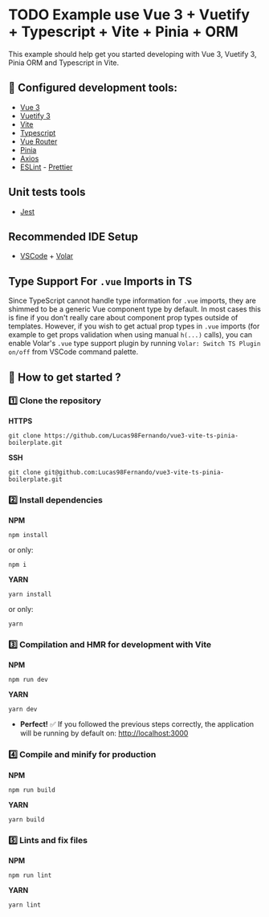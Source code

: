 # TODO Example use Vue 3 + Vuetify + Typescript + Vite + Pinia + ORM

This example should help get you started developing with Vue 3, Vuetify 3, Pinia ORM and Typescript in Vite.

## :hammer: Configured development tools:

- [Vue 3](https://v3.vuejs.org/)
- [Vuetify 3](https://vuetifyjs.com/)
- [Vite](https://vitejs.dev/)
- [Typescript](https://www.typescriptlang.org/)
- [Vue Router](https://router.vuejs.org/)
- [Pinia](https://pinia.vuejs.org/)
- [Axios](https://axios-http.com/)
- [ESLint](https://eslint.org/) - [Prettier](https://prettier.io/)

## Unit tests tools

- [Jest](https://jestjs.io/)

## Recommended IDE Setup

- [VSCode](https://code.visualstudio.com/) + [Volar](https://marketplace.visualstudio.com/items?itemName=johnsoncodehk.volar)

## Type Support For `.vue` Imports in TS

Since TypeScript cannot handle type information for `.vue` imports, they are shimmed to be a generic Vue component type by default. In most cases this is fine if you don't really care about component prop types outside of templates. However, if you wish to get actual prop types in `.vue` imports (for example to get props validation when using manual `h(...)` calls), you can enable Volar's `.vue` type support plugin by running `Volar: Switch TS Plugin on/off` from VSCode command palette.

## :rocket: How to get started ?

### :one: Clone the repository

**HTTPS**

```
git clone https://github.com/Lucas98Fernando/vue3-vite-ts-pinia-boilerplate.git
```

**SSH**

```
git clone git@github.com:Lucas98Fernando/vue3-vite-ts-pinia-boilerplate.git
```

### :two: Install dependencies

**NPM**

```
npm install
```

or only:

```
npm i
```

**YARN**

```
yarn install
```

or only:

```
yarn
```

### :three: Compilation and HMR for development with Vite

**NPM**

```
npm run dev
```

**YARN**

```
yarn dev
```

- **Perfect!** :white_check_mark: If you followed the previous steps correctly, the application will be running by default on: [http://localhost:3000](http://localhost:3000)

### :four: Compile and minify for production

**NPM**

```
npm run build
```

**YARN**

```
yarn build
```

### :five: Lints and fix files

**NPM**

```
npm run lint
```

**YARN**

```
yarn lint
```
